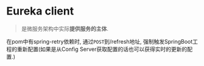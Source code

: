 # Eureka client

> 是微服务架构中实际**提供服务的主体**.

在pom中有spring-retry依赖时, 通过`POST`到/refresh地址, 强制触发SpringBoot工程的重新配置(如果是从Config Server获取配置的话也可以获得实时的更新的配置.)